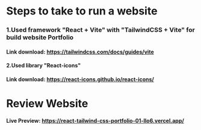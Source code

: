 # Steps to take to run a website
### 1.Used framework "React + Vite" with "TailwindCSS + Vite" for build website Portfolio
#### Link download: https://tailwindcss.com/docs/guides/vite
#### 2.Used library "React-icons"
#### Link download: https://react-icons.github.io/react-icons/
# Review Website
#### Live Preview: https://react-tailwind-css-portfolio-01-llo6.vercel.app/
